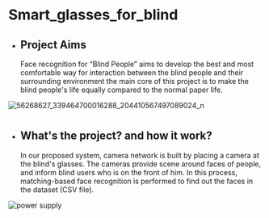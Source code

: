 # Smart_glasses_for_blind

- ##  Project Aims

  Face recognition for “Blind People” aims to develop the best and most comfortable way for interaction between the blind people and their    surrounding environment the main core of this project is to make the blind people's life equally compared to the normal paper life.


![56268627_339464700016288_204410567497089024_n](https://user-images.githubusercontent.com/37952915/59888463-2ed58c00-93c8-11e9-804d-ff9af002a344.jpg)

 



#
-  ## What's the project? and how it work?

    In our proposed system, camera network is built by placing a
camera at the blind's glasses.
    The cameras provide scene around faces of people, and inform blind users who is on the front of him.
In this process, matching-based face recognition is performed to find out the faces in the dataset (CSV file).

   
![power supply](https://user-images.githubusercontent.com/37952915/59888392-ba9ae880-93c7-11e9-93a0-6c568809d9ce.PNG)


